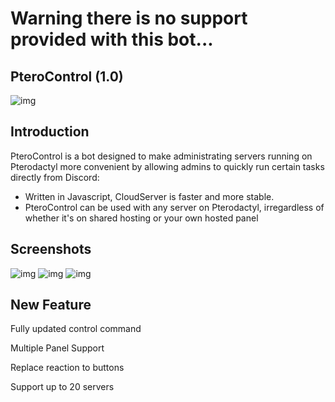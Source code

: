 # Warning there is no support provided with this bot...
## PteroControl (1.0) 

![img](https://media.discordapp.net/attachments/796243715014131714/857837120252411904/20210625_111805.jpg)

Introduction
-------------

PteroControl is a bot designed to make administrating servers running on Pterodactyl more convenient by allowing admins to quickly run certain tasks directly from Discord:

* Written in Javascript, CloudServer is faster and more stable.
* PteroControl can be used with any server on Pterodactyl, irregardless of whether it's on shared hosting or your own hosted panel

Screenshots
-------------

![img](https://media.discordapp.net/attachments/858987249218486274/858998561395834880/IMG_20210628_161250.jpg)
![img](https://media.discordapp.net/attachments/858987249218486274/858998561152827402/Screenshot_2021-06-28-16-13-21-29_572064f74bd5f9fa804b05334aa4f912.jpg)
![img](https://media.discordapp.net/attachments/858987249218486274/858998561643036682/IMG_20210628_161217.jpg)


## New Feature

Fully updated control command

Multiple Panel Support

Replace reaction to buttons

Support up to 20 servers
